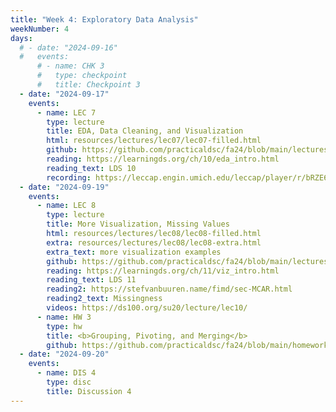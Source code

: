 ```yaml
---
title: "Week 4: Exploratory Data Analysis"
weekNumber: 4
days:
  # - date: "2024-09-16"
  #   events:
      # - name: CHK 3
      #   type: checkpoint
      #   title: Checkpoint 3
  - date: "2024-09-17"
    events:
      - name: LEC 7
        type: lecture
        title: EDA, Data Cleaning, and Visualization
        html: resources/lectures/lec07/lec07-filled.html
        github: https://github.com/practicaldsc/fa24/blob/main/lectures/lec07/
        reading: https://learningds.org/ch/10/eda_intro.html
        reading_text: LDS 10
        recording: https://leccap.engin.umich.edu/leccap/player/r/bRZE6K
  - date: "2024-09-19"
    events:
      - name: LEC 8
        type: lecture
        title: More Visualization, Missing Values
        html: resources/lectures/lec08/lec08-filled.html
        extra: resources/lectures/lec08/lec08-extra.html
        extra_text: more visualization examples
        github: https://github.com/practicaldsc/fa24/blob/main/lectures/lec08/
        reading: https://learningds.org/ch/11/viz_intro.html
        reading_text: LDS 11
        reading2: https://stefvanbuuren.name/fimd/sec-MCAR.html
        reading2_text: Missingness
        videos: https://ds100.org/su20/lecture/lec10/
      - name: HW 3
        type: hw
        title: <b>Grouping, Pivoting, and Merging</b>
        github: https://github.com/practicaldsc/fa24/blob/main/homeworks/hw03/hw03.ipynb
  - date: "2024-09-20"
    events:
      - name: DIS 4
        type: disc
        title: Discussion 4
---
```

